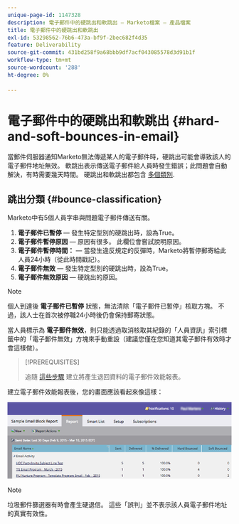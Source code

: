 ```yaml
---
unique-page-id: 1147328
description: 電子郵件中的硬跳出和軟跳出 — Marketo檔案 — 產品檔案
title: 電子郵件中的硬跳出和軟跳出
exl-id: 53298562-76b6-473a-bf9f-2bec682f4d35
feature: Deliverability
source-git-commit: 431bd258f9a68bbb9df7acf043085578d3d91b1f
workflow-type: tm+mt
source-wordcount: '288'
ht-degree: 0%

---
```


# 電子郵件中的硬跳出和軟跳出 {#hard-and-soft-bounces-in-email}

當郵件伺服器通知Marketo無法傳遞某人的電子郵件時，硬跳出可能會導致該人的電子郵件地址無效。 軟跳出表示傳送電子郵件給人員時發生錯誤；此問題會自動解決，有時需要幾天時間。 硬跳出和軟跳出都包含 [多個類別](https://nation.marketo.com/t5/Knowledgebase/Maintaining-a-Directory-of-Leads-Bouncing-Emails/ta-p/300838).

## 跳出分類 {#bounce-classification}

Marketo中有5個人員字串與問題電子郵件傳送有關。

1. **電子郵件已暫停**  — 發生特定型別的硬跳出時，設為True。
1. **電子郵件暫停原因**  — 原因有很多。 此欄位會嘗試說明原因。
1. **電子郵件暫停時間：**  — 當發生違反規定的反彈時，Marketo將暫停郵寄給此人員24小時（從此時間戳記）。
1. **電子郵件無效**  — 發生特定型別的硬跳出時，設為True。
1. **電子郵件無效原因**  — 硬跳出的原因。

>[!NOTE]
>
>個人到達後 **電子郵件已暫停** 狀態，無法清除「電子郵件已暫停」核取方塊。 不過，該人士在首次被停職24小時後仍會保持郵寄狀態。
>
>當人員標示為 **電子郵件無效**，則只能透過取消核取其紀錄的「人員資訊」索引標籤中的「電子郵件無效」方塊來手動重設（建議您僅在您知道其電子郵件有效時才會這樣做）。

>[!PREREQUISITES]
>
>追隨 [這些步驟](/help/marketo/product-docs/email-marketing/email-programs/email-program-data/email-performance-report.md) 建立將產生退回資料的電子郵件效能報表。

建立電子郵件效能報表後，您的畫面應該看起來像這樣：

![](assets/soft-hard-bounce.png)

>[!NOTE]
>
>垃圾郵件篩選器有時會產生硬退信。 這些「誤判」並不表示該人員電子郵件地址的真實有效性。
